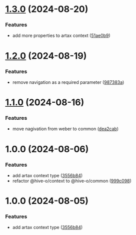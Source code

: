 # [1.3.0](https://github.com/hive-o/artax-common/compare/artax-common-v1.2.0...artax-common-v1.3.0) (2024-08-20)


### Features

* add more properties to artax context ([51ae0b9](https://github.com/hive-o/artax-common/commit/51ae0b97f77220158f882ca49d346dfe611fe82a))

# [1.2.0](https://github.com/hive-o/artax-common/compare/artax-common-v1.1.0...artax-common-v1.2.0) (2024-08-19)


### Features

* remove navigation as a required parameter ([987383a](https://github.com/hive-o/artax-common/commit/987383a435b2041af0c163d8fc88f3a623cd41e6))

# [1.1.0](https://github.com/hive-o/artax-common/compare/artax-common-v1.0.0...artax-common-v1.1.0) (2024-08-16)


### Features

* move nagivation from weber to common ([dea2cab](https://github.com/hive-o/artax-common/commit/dea2cabea730a775c2969e06b44fa69329989310))

# 1.0.0 (2024-08-06)


### Features

* add artax context type ([3556b84](https://github.com/hive-o/artax-common/commit/3556b84805ec2f6758266d0baa7ee430c1d9eab5))
* refactor @hive-o/context to @hive-o/common ([999c098](https://github.com/hive-o/artax-common/commit/999c098456fc4cb7b6d6a3047423866434a292f1))

# 1.0.0 (2024-08-05)


### Features

* add artax context type ([3556b84](https://github.com/hive-o/artax-context/commit/3556b84805ec2f6758266d0baa7ee430c1d9eab5))
